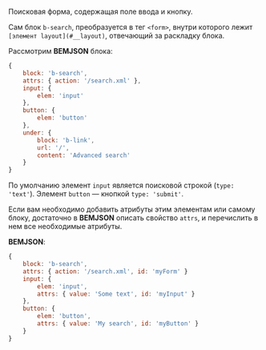 Поисковая форма, содержащая поле ввода и кнопку.

Сам блок `b-search`, преобразуется в тег `<form>`, внутри которого лежит `[элемент layout](#__layout)`,
отвечающий за раскладку блока.

Рассмотрим **BEMJSON** блока:

```js
{
    block: 'b-search',
    attrs: { action: '/search.xml' },
    input: {
        elem: 'input'
    },
    button: {
        elem: 'button'
    },
    under: {
        block: 'b-link',
        url: '/',
        content: 'Advanced search'
    }
}
```


По умолчанию элемент `input` является поисковой строкой (`type: 'text'`).
Элемент `button` — кнопкой `type: 'submit'`.

Если вам необходимо добавить атрибуты этим элементам или самому блоку, достаточно в **BEMJSON** описать свойство `attrs`, и перечислить в нем все необходимые атрибуты.

**BEMJSON**:

```js
{
    block: 'b-search',
    attrs: { action: '/search.xml', id: 'myForm' }
    input: {
        elem: 'input',
        attrs: { value: 'Some text', id: 'myInput' }
    },
    button: {
        elem: 'button',
        attrs: { value: 'My search', id: 'myButton' }
    }
}
```

